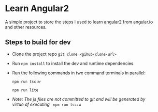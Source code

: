 # Learn Angular2
A simple project to store the steps I used to learn angular2 from angular.io and other resources.

## Steps to build for dev
* Clone the project repo    `git clone <gihub-clone-url>`
* Run `npm install` to install the dev and runtime dependencies
* Run the following commands in two command terminals in parallel:

  `npm run tsc:w`
 
  `npm run lite`

* _Note: The js files are not committed to git and will be generated by virtue of executing_ ` npm run tsc:w`


